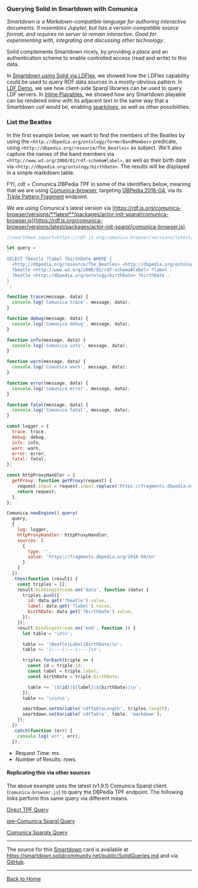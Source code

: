 ### Querying Solid in Smartdown with Comunica

*Smartdown is a Markdown-compatible language for authoring interactive documents. It resembles Jupyter, but has a version-compatible source format, and requires no server to remain interactive. Good for experimenting with, integrating and discussing other technology*.

Solid complements Smartdown nicely, by providing a *place* and an authentication scheme to enable controlled access (read and write) to this data.

In [Smartdown using Solid via LDFlex](:@/public/SolidLDFlex.md), we showed how the LDFlex capability could be used to query RDF data sources in a mostly-obvious pattern. In [LDF Demo](:@/public/SolidLDFlex.md), we see how client-side Sparql libraries can be used to query LDF servers. In [Inline Playables](:@/public/Inlines.md), we showed how any Smartdown playable can be rendered *inline* with its adjacent text in the same way that a Smartdown *cell* would be, enabling [sparklines](https://en.wikipedia.org/wiki/Sparkline), as well as other possibilities.

### List the Beatles

In the first example below, we want to find the members of the Beatles by using the `<http://dbpedia.org/ontology/formerBandMember>` predicate, using `<http://dbpedia.org/resource/The_Beatles>` as subject. We'll also capture the names of the band members via `<http://www.w3.org/2000/01/rdf-schema#label>`, as well as their birth date via `<http://dbpedia.org/ontology/birthDate>`. The results will be displayed in a simple markdown table.

FYI, cdt = *C*omunica *D*BPedia *T*PF in some of the identifiers below, meaning that we are using [Comunica-browser](https://rdf.js.org/comunica-browser/), targeting [DBPedia 2016-04](https://fragments.dbpedia.org/2016-04/en), via its [Triple Pattern Fragment](https://linkeddatafragments.org/in-depth/#tpf) endpoint.

We are using Comunica's latest version via [https://rdf.js.org/comunica-browser/versions/**latest**/packages/actor-init-sparql/comunica-browser.js](https://rdf.js.org/comunica-browser/versions/latest/packages/actor-init-sparql/comunica-browser.js).


```javascript /playable/autoplay
//smartdown.import=https://rdf.js.org/comunica-browser/versions/latest/packages/actor-init-sparql/comunica-browser.js

let query =
`
SELECT ?beatle ?label ?birthDate WHERE {
  <http://dbpedia.org/resource/The_Beatles> <http://dbpedia.org/ontology/formerBandMember> ?beatle .
  ?beatle <http://www.w3.org/2000/01/rdf-schema#label> ?label .
  ?beatle <http://dbpedia.org/ontology/birthDate> ?birthDate .
}
`;

function trace(message, data) {
  console.log('Comunica trace', message, data);
}

function debug(message, data) {
  console.log('Comunica debug', message, data);
}

function info(message, data) {
  console.log('Comunica info', message, data);
}

function warn(message, data) {
  console.log('Comunica warn', message, data);
}

function error(message, data) {
  console.log('Comunica error', message, data);
}

function fatal(message, data) {
  console.log('Comunica fatal', message, data);
}

const logger = {
  trace: trace,
  debug: debug,
  info: info,
  warn: warn,
  error: error,
  fatal: fatal,
};

const httpProxyHandler = {
  getProxy: function getProxy(request) {
    request.input = request.input.replace('https://fragments.dbpedia.org', 'https://fragments.dbpedia.org');
    return request;
  },
};

Comunica.newEngine().query(
  query,
  {
    log: logger,
    httpProxyHandler: httpProxyHandler,
    sources: [
      {
        type: '',
        value: 'https://fragments.dbpedia.org/2016-04/en'
      }
    ]
  })
  .then(function (result) {
    const triples = [];
    result.bindingsStream.on('data', function (data) {
      triples.push({
        id: data.get('?beatle').value,
        label: data.get('?label').value,
        birthDate: data.get('?birthDate').value,
      });
    });
    result.bindingsStream.on('end', function () {
      let table = '\n\n';

      table += '|Beatle|Label|BirthDate|\n';
      table += '|:---|:---|:---|\n';

      triples.forEach(triple => {
        const id = triple.id;
        const label = triple.label;
        const birthDate = triple.birthDate;

        table += `|${id}|${label}|${birthDate}|\n`;
      });
      table += '\n\n\n';

      smartdown.setVariable('cdtTableLength', triples.length);
      smartdown.setVariable('cdtTable', table, 'markdown');
    });
  })
  .catch(function (err) {
    console.log('err', err);
  });
```

- Request Time: [](:!cdtTime)ms.
- Number of Results: [](:!cdtTableLength)rows.

[](:!cdtTable|markdown)

#### Replicating this via other sources

The above example uses the latest (v1.9.1) Comunica Sparql client (`comunica-browser.js`) to query the DBPedia TPF endpoint. The following links perform this same query via different means.

[Direct TPF Query](https://fragments.dbpedia.org/2016-04/en?subject=http%3A%2F%2Fdbpedia.org%2Fresource%2FThe_Beatles&predicate=http%3A%2F%2Fdbpedia.org%2Fontology%2FformerBandMember&object=)

[pre-Comunica Sparql Query](http://client.linkeddatafragments.org/#datasources=http%3A%2F%2Ffragments.dbpedia.org%2F2016-04%2Fen&query=SELECT%20%3Flabel%20WHERE%20%7B%0A%20%20%3Chttp%3A%2F%2Fdbpedia.org%2Fresource%2FThe_Beatles%3E%20%3Chttp%3A%2F%2Fdbpedia.org%2Fontology%2FformerBandMember%3E%20%3Fbeatle%20.%0A%20%20%3Fbeatle%20%3Chttp%3A%2F%2Fwww.w3.org%2F2000%2F01%2Frdf-schema%23label%3E%20%3Flabel.%0A%7D)

[Comunica Sparqlx Query](http://query.linkeddatafragments.org/#transientDatasources=http%3A%2F%2Ffragments.dbpedia.org%2F2016-04%2Fen&query=SELECT%20%3Flabel%20WHERE%20%7B%0A%20%20%3Chttp%3A%2F%2Fdbpedia.org%2Fresource%2FThe_Beatles%3E%20%3Chttp%3A%2F%2Fdbpedia.org%2Fontology%2FformerBandMember%3E%20%3Fbeatle%20.%0A%20%20%3Fbeatle%20%3Chttp%3A%2F%2Fwww.w3.org%2F2000%2F01%2Frdf-schema%23label%3E%20%3Flabel%20.%0A%7D)

---

The source for this [Smartdown](https://smartdown.io) card is available at https://smartdown.solidcommunity.net/public/SolidQueries.md and via [GitHub](https://github.com/smartdown/solid/blob/master/public/SolidQueries.md).

---

[Back to Home](:@/public/Home.md)





